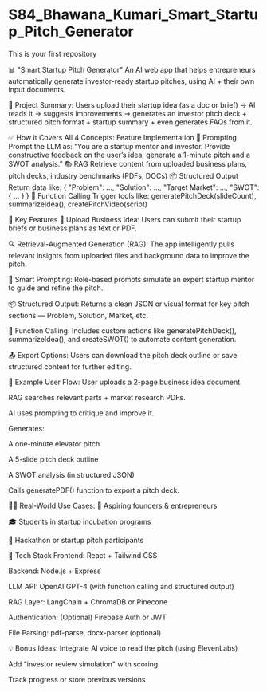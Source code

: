 # S84_Bhawana_Kumari_Smart_Startup_Pitch_Generator
This is your first repository

📊 "Smart Startup Pitch Generator"
An AI web app that helps entrepreneurs automatically generate investor-ready startup pitches, using AI + their own input documents.

🧠 Project Summary:
Users upload their startup idea (as a doc or brief) → AI reads it → suggests improvements → generates an investor pitch deck + structured pitch format + startup summary + even generates FAQs from it.

✅ How it Covers All 4 Concepts:
Feature	Implementation
🧠 Prompting	Prompt the LLM as: “You are a startup mentor and investor. Provide constructive feedback on the user’s idea, generate a 1-minute pitch and a SWOT analysis.”
📚 RAG	Retrieve content from uploaded business plans, pitch decks, industry benchmarks (PDFs, DOCs)
📦 Structured Output	Return data like: { "Problem": ..., "Solution": ..., "Target Market": ..., "SWOT": { ... } }
🔌 Function Calling	Trigger tools like: generatePitchDeck(slideCount), summarizeIdea(), createPitchVideo(script)

🚀 Key Features
📄 Upload Business Idea: Users can submit their startup briefs or business plans as text or PDF.

🔍 Retrieval-Augmented Generation (RAG): The app intelligently pulls relevant insights from uploaded files and background data to improve the pitch.

🧠 Smart Prompting: Role-based prompts simulate an expert startup mentor to guide and refine the pitch.

📦 Structured Output: Returns a clean JSON or visual format for key pitch sections — Problem, Solution, Market, etc.

🔌 Function Calling: Includes custom actions like generatePitchDeck(), summarizeIdea(), and createSWOT() to automate content generation.

📤 Export Options: Users can download the pitch deck outline or save structured content for further editing.

🧾 Example User Flow:
User uploads a 2-page business idea document.

RAG searches relevant parts + market research PDFs.

AI uses prompting to critique and improve it.

Generates:

A one-minute elevator pitch

A 5-slide pitch deck outline

A SWOT analysis (in structured JSON)

Calls generatePDF() function to export a pitch deck.

🧑‍💼 Real-World Use Cases:
💼 Aspiring founders & entrepreneurs

🎓 Students in startup incubation programs

🚀 Hackathon or startup pitch participants

🧰 Tech Stack
Frontend: React + Tailwind CSS

Backend: Node.js + Express

LLM API: OpenAI GPT-4 (with function calling and structured output)

RAG Layer: LangChain + ChromaDB or Pinecone

Authentication: (Optional) Firebase Auth or JWT

File Parsing: pdf-parse, docx-parser (optional)

💡 Bonus Ideas:
Integrate AI voice to read the pitch (using ElevenLabs)

Add "investor review simulation" with scoring

Track progress or store previous versions


